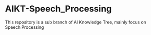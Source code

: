# AIKT-Speech_Processing
This repository is a sub branch of AI Knowledge Tree, mainly focus on Speech Processing
